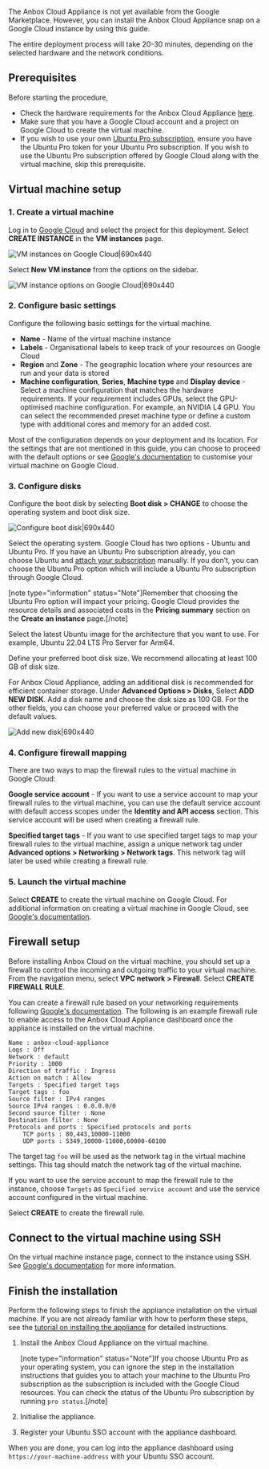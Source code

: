 The Anbox Cloud Appliance is not yet available from the Google Marketplace. However, you can install the Anbox Cloud Appliance snap on a Google Cloud instance by using this guide.

The entire deployment process will take 20-30 minutes, depending on the selected hardware and the network conditions.

## Prerequisites

Before starting the procedure,
* Check the hardware requirements for the Anbox Cloud Appliance [here](https://discourse.ubuntu.com/t/17734).
* Make sure that you have a Google Cloud account and a project on Google Cloud to create the virtual machine.
* If you wish to use your own [Ubuntu Pro subscription](https://ubuntu.com/pro), ensure you have the Ubuntu Pro token for your Ubuntu Pro subscription. If you wish to use the Ubuntu Pro subscription offered by Google Cloud along with the virtual machine, skip this prerequisite.

## Virtual machine setup

### 1. Create a virtual machine
Log in to [Google Cloud](https://console.cloud.google.com) and select the project for this deployment. Select **CREATE INSTANCE** in the **VM instances** page.

![VM instances on Google Cloud|690x440](https://assets.ubuntu.com/v1/f1e83df5-VM-instance-2.png)

Select **New VM instance** from the options on the sidebar.

![VM instance options on Google Cloud|690x440](https://assets.ubuntu.com/v1/b400c919-Instance-options-2.png)

### 2. Configure basic settings

Configure the following basic settings for the virtual machine. 

* **Name** - Name of the virtual machine instance
* **Labels** - Organisational labels to keep track of your resources on Google Cloud
* **Region** and **Zone** - The geographic location where your resources are run and your data is stored
* **Machine configuration**, **Series**, **Machine type** and **Display device** - Select a machine configuration that matches the hardware requirements. If your requirement includes GPUs, select the GPU-optimised machine configuration. For example, an NVIDIA L4 GPU. You can select the recommended preset machine type or define a custom type with additional cores and memory for an added cost.

Most of the configuration depends on your deployment and its location. For the settings that are not mentioned in this guide, you can choose to proceed with the default options or see [Google's documentation](https://cloud.google.com/compute/docs/instances/create-start-instance) to customise your virtual machine on Google Cloud.

### 3. Configure disks

Configure the boot disk by selecting **Boot disk > CHANGE** to choose the operating system and boot disk size.

![Configure boot disk|690x440](https://assets.ubuntu.com/v1/884d0b10-boot-disk-config-2.png)

Select the operating system. Google Cloud has two options - Ubuntu and Ubuntu Pro. If you have an Ubuntu Pro subscription already, you can choose Ubuntu and [attach your subscription](https://discourse.ubuntu.com/t/22681#attach-ubuntu-pro) manually. If you don’t, you can choose the Ubuntu Pro option which will include a Ubuntu Pro subscription through Google Cloud. 

[note type="information" status="Note"]Remember that choosing the Ubuntu Pro option will impact your pricing. Google Cloud provides the resource details and associated costs in the **Pricing summary** section on the **Create an instance** page.[/note]

Select the latest Ubuntu image for the architecture that you want to use. For example, Ubuntu 22.04 LTS Pro Server for Arm64.

Define your preferred boot disk size. We recommend allocating at least 100 GB of disk size.

For Anbox Cloud Appliance, adding an additional disk is recommended for efficient container storage. Under **Advanced Options > Disks**, Select **ADD NEW DISK**. Add a disk name and choose the disk size as 100 GB. For the other fields, you can choose your preferred value or proceed with the default values. 

![Add new disk|690x440](https://assets.ubuntu.com/v1/8acf5d22-add-new-disk-2.png)

### 4. Configure firewall mapping

There are two ways to map the firewall rules to the virtual machine in Google Cloud:

**Google service account** - If you want to use a service account to map your firewall rules to the virtual machine, you can use the default service account with default access scopes under the **Identity and API access** section. This service account will be used when creating a firewall rule.

**Specified target tags** - If you want to use specified target tags to map your firewall rules to the virtual machine, assign a unique network tag under **Advanced options > Networking > Network tags**. This network tag will later be used while creating a firewall rule.

### 5. Launch the virtual machine

Select **CREATE** to create the virtual machine on Google Cloud. For additional information on creating a virtual machine in Google Cloud, see [Google's documentation](https://cloud.google.com/compute/docs/instances/create-start-instance).

## Firewall setup

Before installing Anbox Cloud on the virtual machine, you should set up a firewall to control the incoming and outgoing traffic to your virtual machine. From the navigation menu, select **VPC network > Firewall**. Select **CREATE FIREWALL RULE**. 

You can create a firewall rule based on your networking requirements following [Google's documentation](https://cloud.google.com/firewall/docs/using-firewalls). The following is an example firewall rule to enable access to the Anbox Cloud Appliance dashboard once the appliance is installed on the virtual machine. 

```
Name : anbox-cloud-appliance
Logs : Off
Network : default
Priority : 1000
Direction of traffic : Ingress
Action on match : Allow
Targets : Specified target tags
Target tags : foo
Source filter : IPv4 ranges
Source IPv4 ranges : 0.0.0.0/0
Second source filter : None
Destination filter : None
Protocols and ports : Specified protocols and ports
    TCP ports : 80,443,10000-11000
    UDP ports : 5349,10000-11000,60000-60100
```
The target tag `foo` will be used as the network tag in the virtual machine settings. This tag should match the network tag of the virtual machine.

If you want to use the service account to map the firewall rule to the instance, choose `Targets` as `Specified service account` and use the service account configured in the virtual machine.

Select **CREATE** to create the firewall rule.

## Connect to the virtual machine using SSH

On the virtual machine instance page, connect to the instance using SSH. See [Google's documentation](https://cloud.google.com/compute/docs/ssh-in-browser) for more information. 

## Finish the installation

Perform the following steps to finish the appliance installation on the virtual machine. If you are not already familiar with how to perform these steps, see the [tutorial on installing the appliance](https://discourse.ubuntu.com/t/22681) for detailed instructions.

1. Install the Anbox Cloud Appliance on the virtual machine.

    [note type="information" status="Note"]If you choose Ubuntu Pro as your operating system, you can ignore the step in the installation instructions that guides you to attach your machine to the Ubuntu Pro subscription as the subscription is included with the Google Cloud resources. You can check the status of the Ubuntu Pro subscription by running `pro status`.[/note]

1. Initialise the appliance.
1. Register your Ubuntu SSO account with the appliance dashboard.

When you are done, you can log into the appliance dashboard using `https://your-machine-address` with your Ubuntu SSO account.


